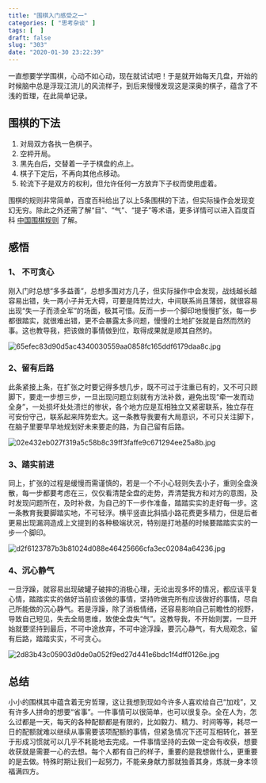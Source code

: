 ```yaml
---
title: "围棋入门感受之一"
categories: [ "思考杂谈" ]
tags: [  ]
draft: false
slug: "303"
date: "2020-01-30 23:22:39"
---
```


一直想要学学围棋，心动不如心动，现在就试试吧！于是就开始每天几盘，开始的时候脑中总是浮现江流儿的风流样子，到后来慢慢发现这是深奥的棋子，蕴含了不浅的哲理，在此简单记录。

## 围棋的下法

1. 对局双方各执一色棋子。
2. 空枰开局。
3. 黑先白后，交替着一子于棋盘的点上。
4. 棋子下定后，不再向其他点移动。
5. 轮流下子是双方的权利，但允许任何一方放弃下子权而使用虚着。

围棋的规则非常简单，百度百科给出了以上5条围棋的下法，但实际操作会发现变幻无穷。除此之外还需了解“目”、“气”、“提子”等术语，更多详情可以进入百度百科 [中国围棋规则](https://baike.baidu.com/item/%E4%B8%AD%E5%9B%BD%E5%9B%B4%E6%A3%8B%E8%A7%84%E5%88%99) 了解。

## 感悟

### 1、 不可贪心

刚入门时总想“多多益善”，总想多围对方几子，但实际操作中会发现，战线越长越容易出错，失一两小子并无大碍，可要是阵势过大，中间联系尚且薄弱，就很容易出现“失一子而溃全军”的场面，极其可惜。反而一步一个脚印地慢慢扩张，每一步都很踏实，就很难出错，更不会暴露太多问题，慢慢的土地扩张就是自然而然的事。这也教导我，把该做的事情做到位，取得成果就是顺其自然的。

![65efec83d90d5ac4340030559aa0858fc165ddf6179daa8c.jpg](https://imagehost-cdn.frytea.com/images/2020/01/30/65efec83d90d5ac4340030559aa0858fc165ddf6179daa8c.jpg)

### 2、留有后路

此条紧接上条，在扩张之时要记得多想几步，既不可过于注重已有的，又不可只顾脚下，要走一步想三步，一旦出现问题立刻就有方法补救，避免出现“牵一发而动全身”，一处损坏处处溃烂的惨状，各个地方应是互相独立又紧密联系，独立存在可安份守己，联系起来阵势宏大。这一条教导我要有大局意识，不可只关注脚下，在脑子里要早早地规划好未来要走的路，为自己留有后路。

![02e432eb027f319a5c58b8c39ff3faffe9c671294ee25a8b.jpg](https://imagehost-cdn.frytea.com/images/2020/01/30/02e432eb027f319a5c58b8c39ff3faffe9c671294ee25a8b.jpg)

### 3、踏实前进

同上，扩张的过程是缓慢而需谨慎的，若是一个不小心轻则失去小子，重则全盘涣散，每一步都要考虑在三，仅仅看清楚全盘的走势，弄清楚我方和对方的意图，及时发现问题所在，及时补救，为自己的下一步作准备，踏踏实实的走好每一步。这一条教育我要脚踏实地，不可轻浮。横平竖直比斜插小路花费更多精力，但是后者更易出现漏洞造成上文提到的各种极端状况，特别是打地基的时候要踏踏实实的一步一个脚印。


![d2f6123787b3b81024d088e46425666cfa3ec02084a64236.jpg](https://imagehost-cdn.frytea.com/images/2020/01/30/d2f6123787b3b81024d088e46425666cfa3ec02084a64236.jpg)

### 4、沉心静气

一旦浮躁，就容易出现破罐子破摔的消极心理，无论出现多坏的情况，都应该平复心情，踏踏实实的做好当前应该做的事情，坚持昨做完所有应该做好的事情，尽自己所能做的沉心静气。若是浮躁，除了消极情绪，还容易影响自己前瞻性的视野，导致自己短见，失去全局思维，致使全盘失“气”。这教导我，不开始则罢，一旦开始就要坚持到最后，不可中途放弃，不可中途浮躁，要沉心静气，有大局观念，留有后路，踏踏实实，不可贪心。

![2d83b43c05903d0de0a052f9ed27d441e6bdc1f4dff0126e.jpg](https://imagehost-cdn.frytea.com/images/2020/01/30/2d83b43c05903d0de0a052f9ed27d441e6bdc1f4dff0126e.jpg)

## 总结

小小的围棋其中蕴含着无穷哲理，这让我想到现如今许多人喜欢给自己“加戏”，又有许多人拼命的想要“省事”。一件事情可以很简单，也可以很复杂。全在人为，怎么过都是一天，每天的各种配额都是有限的，比如毅力、精力、时间等等，耗尽一日的配额就难以继续从事需要该项配额的事情，但紧急情况下还可互相转化，甚至于形成习惯就可以几乎不耗能地去完成。一件事情坚持的去做一定会有收获，想要收获就是需要一心的去想。每个人都有自己的样子，重要的是我想做什么，更重要的是去做。特殊时期让我们一起努力，不能亲身献力那就独善其身，炼就一身本领福满四方。
